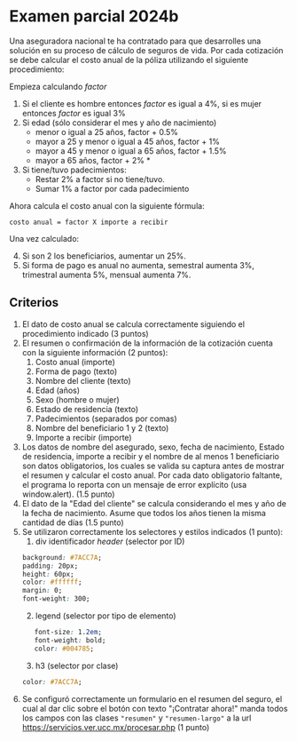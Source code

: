 # Examen parcial 2024b

Una aseguradora nacional te ha contratado para que desarrolles una solución en su proceso de
cálculo de seguros de vida. Por cada cotización se debe calcular el costo anual de la póliza utilizando el siguiente procedimiento:

Empieza calculando _factor_

1. Si el cliente es hombre entonces _factor_ es igual a 4%, si es mujer entonces _factor_ es igual 3%
2. Si edad (sólo considerar el mes y año de nacimiento)
   * menor o igual a 25 años, factor + 0.5%
   * mayor a 25 y menor o igual a 45 años, factor + 1%
   * mayor a 45 y menor o igual a 65 años, factor + 1.5%
   * mayor a 65 años, factor + 2%   * 
3. Si tiene/tuvo padecimientos:
   * Restar 2% a factor si no tiene/tuvo.
   * Sumar 1% a factor por cada padecimiento

Ahora calcula el costo anual con la siguiente fórmula:

`costo anual = factor X importe a recibir`

Una vez calculado:

4. Si son 2 los beneficiarios, aumentar un 25%.
5. Si forma de pago es anual no aumenta, semestral aumenta 3%, trimestral aumenta 5%, mensual aumenta 7%.

## Criterios

1. El dato de costo anual se calcula correctamente siguiendo el procedimiento indicado (3 puntos)
2. El resumen o confirmación de la información de la cotización cuenta con la siguiente información (2 puntos):
    1. Costo anual (importe)
    2. Forma de pago (texto)
    3. Nombre del cliente (texto)
    4. Edad (años)
    5. Sexo (hombre o mujer)
    6. Estado de residencia (texto)
    7. Padecimientos (separados por comas)
    8. Nombre del beneficiario 1 y 2 (texto)
    9. Importe a recibir (importe)
3. Los datos de nombre del asegurado, sexo, fecha de nacimiento, Estado de residencia, importe a recibir y el nombre de al menos 1 beneficiario son datos obligatorios, los cuales se valida su captura antes de mostrar el resumen y calcular el costo anual. Por cada dato obligatorio faltante, el programa lo reporta con un mensaje de error explícito (usa window.alert). (1.5 punto)
4. El dato de la "Edad del cliente" se calcula considerando el mes y año de la fecha de nacimiento. Asume que todos los años tienen la misma cantidad de días (1.5 punto)
5. Se utilizaron correctamente los selectores y estilos indicados (1 punto):
   1. div identificador _header_ (selector por ID)
   ```css
   background: #7ACC7A;
   padding: 20px;
   height: 60px;
   color: #ffffff;
   margin: 0;
   font-weight: 300;   
   ```
   2. legend (selector por tipo de elemento)
   ```css
      font-size: 1.2em;
      font-weight: bold;
      color: #004785;
   ```
   3. h3 (selector por clase)
   ```css
   color: #7ACC7A;
   ```
6. Se configuró correctamente un formulario en el resumen del seguro, el cual al dar clic sobre el botón con texto "¡Contratar ahora!" manda todos los campos con las clases `"resumen"` y `"resumen-largo"` a la url https://servicios.ver.ucc.mx/procesar.php (1 punto)

